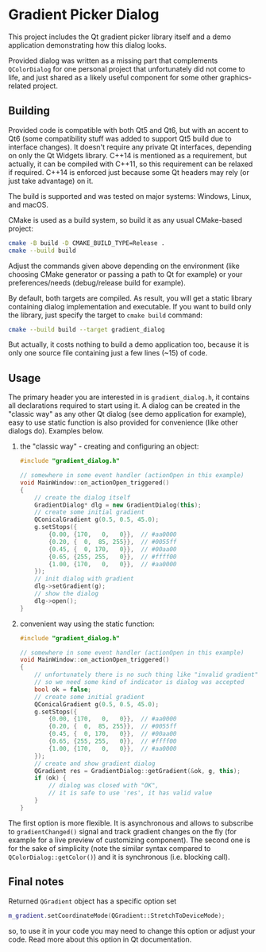 Gradient Picker Dialog
======================

This project includes the Qt gradient picker library itself and a demo application demonstrating how this dialog looks.

Provided dialog was written as a missing part that complements `QColorDialog` for one personal project that unfortunately did not come to life, and just shared as a likely useful component for some other graphics-related project.

Building
--------

Provided code is compatible with both Qt5 and Qt6, but with an accent to Qt6 (some compatibility stuff was added to support Qt5 build due to interface changes). It doesn't require any private Qt interfaces, depending on only the Qt Widgets library.
C++14 is mentioned as a requirement, but actually, it can be compiled with C++11, so this requirement can be relaxed if required. C++14 is enforced just because some Qt headers may rely (or just take advantage) on it.

The build is supported and was tested on major systems: Windows, Linux, and macOS.

CMake is used as a build system, so build it as any usual CMake-based project:

```bash
cmake -B build -D CMAKE_BUILD_TYPE=Release .
cmake --build build
```

Adjust the commands given above depending on the environment (like choosing CMake generator or passing a path to Qt for example) or your preferences/needs (debug/release build for example).

By default, both targets are compiled. As result, you will get a static library containing dialog implementation and executable. If you want to build only the library, just specify the target to `cmake build` command:

```bash
cmake --build build --target gradient_dialog
```

But actually, it costs nothing to build a demo application too, because it is only one source file containing just a few lines (~15) of code.

Usage
-----

The primary header you are interested in is `gradient_dialog.h`, it contains all declarations required to start using it. A dialog can be created in the "classic way" as any other Qt dialog (see demo application for example), easy to use static function is also provided for convenience (like other dialogs do). Examples below.

1. the "classic way" - creating and configuring an object:

   ```cpp
   #include "gradient_dialog.h"

   // somewhere in some event handler (actionOpen in this example)
   void MainWindow::on_actionOpen_triggered()
   {
       // create the dialog itself
       GradientDialog* dlg = new GradientDialog(this);
       // create some initial gradient
       QConicalGradient g(0.5, 0.5, 45.0);
       g.setStops({
           {0.00, {170,   0,   0}},  // #aa0000
           {0.20, {  0,  85, 255}},  // #0055ff
           {0.45, {  0, 170,   0}},  // #00aa00
           {0.65, {255, 255,   0}},  // #ffff00
           {1.00, {170,   0,   0}},  // #aa0000
       });
       // init dialog with gradient
       dlg->setGradient(g);
       // show the dialog
       dlg->open();
   }
   ```

2. convenient way using the static function:

   ```cpp
   #include "gradient_dialog.h"

   // somewhere in some event handler (actionOpen in this example)
   void MainWindow::on_actionOpen_triggered()
   {
       // unfortunately there is no such thing like "invalid gradient"
       // so we need some kind of indicator is dialog was accepted
       bool ok = false;
       // create some initial gradient
       QConicalGradient g(0.5, 0.5, 45.0);
       g.setStops({
           {0.00, {170,   0,   0}},  // #aa0000
           {0.20, {  0,  85, 255}},  // #0055ff
           {0.45, {  0, 170,   0}},  // #00aa00
           {0.65, {255, 255,   0}},  // #ffff00
           {1.00, {170,   0,   0}},  // #aa0000
       });
       // create and show gradient dialog
       QGradient res = GradientDialog::getGradient(&ok, g, this);
       if (ok) {
           // dialog was closed with "OK",
           // it is safe to use 'res', it has valid value
       }
   }
   ```

The first option is more flexible. It is asynchronous and allows to subscribe to `gradientChanged()` signal and track gradient changes on the fly (for example for a live preview of customizing component). The second one is for the sake of simplicity (note the similar syntax compared to `QColorDialog::getColor()`) and it is synchronous (i.e. blocking call).

Final notes
-----------

Returned `QGradient` object has a specific option set

```cpp
m_gradient.setCoordinateMode(QGradient::StretchToDeviceMode);
```

so, to use it in your code you may need to change this option or adjust your code. Read more about this option in Qt documentation.
